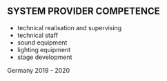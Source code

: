## SYSTEM PROVIDER COMPETENCE

+ technical realisation and supervising
+ technical staff
+ sound equipment
+ lighting equipment
+ stage development

Germany 2019 - 2020
